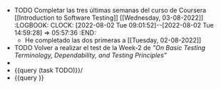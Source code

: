 - TODO Completar las tres últimas semanas del curso de Coursera [[Introduction to Software Testing]] [[Wednesday, 03-08-2022]]
  :LOGBOOK:
  CLOCK: [2022-08-02 Tue 09:01:52]--[2022-08-02 Tue 14:59:28] =>  05:57:36
  :END:
	- He completado las dos primeras a [[Tuesday, 02-08-2022]]
- TODO Volver a realizar el test de la Week-2 de *"On Basic Testing Terminology, Dependability, and Testing Principles"*
-
- {{query (task TODO)}}/
- {{query }}